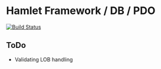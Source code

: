 Hamlet Framework / DB / PDO
===

[![Build Status](https://travis-ci.org/hamlet-framework/db-pdo.svg)](https://travis-ci.org/hamlet-framework/db-pdo)

## ToDo

- Validating LOB handling 

